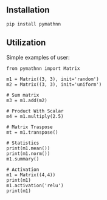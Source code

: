 ## Installation

```
pip install pymathnn
```

## Utilization

Simple examples of user:

```
from pymathnn import Matrix

m1 = Matrix((3, 3), init='random')
m2 = Matrix((3, 3), init='uniform')

# Sum matrix
m3 = m1.add(m2)

# Product With Scalar
m4 = m1.multiply(2.5)

# Matrix Traspose
mt = m1.transpose()

# Statistics
print(m1.mean())
print(m1.norm())
m1.summary()

# Activation
m1 = Matrix((4,4))
print(m1)
m1.activation('relu')
print(m1)
```
